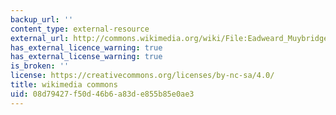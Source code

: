 ```yaml
---
backup_url: ''
content_type: external-resource
external_url: http://commons.wikimedia.org/wiki/File:Eadweard_Muybridge%27s_phenakistoscope,_1893.jpg
has_external_licence_warning: true
has_external_license_warning: true
is_broken: ''
license: https://creativecommons.org/licenses/by-nc-sa/4.0/
title: wikimedia commons
uid: 08d79427-f50d-46b6-a83d-e855b85e0ae3
---
```

